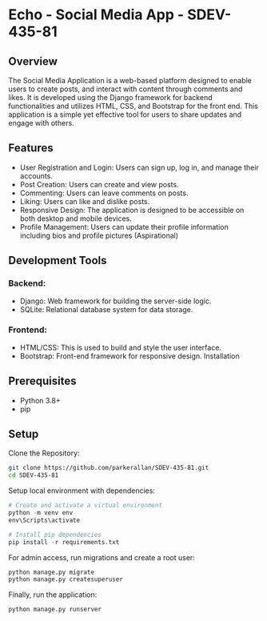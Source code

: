 # Echo - Social Media App - SDEV-435-81
## Overview
The Social Media Application is a web-based platform designed to enable users to create posts, and interact with content through comments and likes. It is developed using the Django framework for backend functionalities and utilizes HTML, CSS, and Bootstrap for the front end. This application is a simple yet effective tool for users to share updates and engage with others.

## Features
- User Registration and Login: Users can sign up, log in, and manage their accounts.
- Post Creation: Users can create and view posts.
- Commenting: Users can leave comments on posts.
- Liking: Users can like and dislike posts.
- Responsive Design: The application is designed to be accessible on both desktop and mobile devices.
- Profile Management: Users can update their profile information including bios and profile pictures (Aspirational)

## Development Tools
### Backend:
- Django: Web framework for building the server-side logic.
- SQLite: Relational database system for data storage.

### Frontend:
- HTML/CSS: This is used to build and style the user interface.
- Bootstrap: Front-end framework for responsive design.
Installation

## Prerequisites
- Python 3.8+
- pip

## Setup
Clone the Repository:
```bash
git clone https://github.com/parkerallan/SDEV-435-81.git
cd SDEV-435-81
```
Setup local environment with dependencies:
```python
# Create and activate a virtual environment
python -m venv env
env\Scripts\activate

# Install pip dependencies
pip install -r requirements.txt
```
For admin access, run migrations and create a root user:
```python 
python manage.py migrate
python manage.py createsuperuser
```
Finally, run the application:
```python 
python manage.py runserver
```
